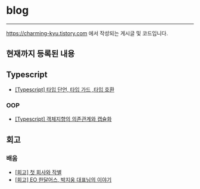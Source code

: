 # blog
---
https://charming-kyu.tistory.com 에서 작성되는 게시글 및 코드입니다.

현재까지 등록된 내용
--------------------

## Typescript

- [[Typescript] 타입 단언, 타입 가드 ,타입 호환](https://charming-kyu.tistory.com/29)

### OOP

- [[Typescript] 객체지향의 의존관계와 캡슐화](https://charming-kyu.tistory.com/34)

## 회고

### 배움

- [[회고] 첫 회사와 작별](https://charming-kyu.tistory.com/27)
- [[회고] EO 한달어스, 박지웅 대표님의 이야기](https://charming-kyu.tistory.com/33)

